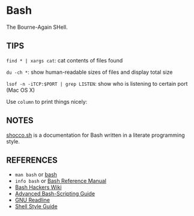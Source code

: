 ---
---

# Bash

The Bourne-Again SHell.

## TIPS

`find * | xargs cat`: cat contents of files found

`du -ch *`: show human-readable sizes of files and display total size

`lsof -n -iTCP:$PORT | grep LISTEN`: show who is listening to certain port (Mac OS X)

Use `column` to print things nicely:

## NOTES

[shocco.sh](http://rtomayko.github.io/shocco/) is a documentation for Bash written in a literate programming style.

## REFERENCES

- `man bash` or [bash](http://manpages.debian.org/cgi-bin/man.cgi?query=bash&apropos=0&sektion=0&manpath=Debian+8+jessie&format=html&locale=en)
- `info bash` or [Bash Reference Manual](https://www.gnu.org/software/bash/manual/bashref.html)
- [Bash Hackers Wiki](http://wiki.bash-hackers.org)
- [Advanced Bash-Scripting Guide](http://www.tldp.org/LDP/abs/html/abs-guide.html)
- [GNU Readline](https://en.wikipedia.org/wiki/GNU_Readline)
- [Shell Style Guide](https://google.github.io/styleguide/shell.xml)
